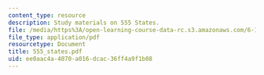 ```yaml
---
content_type: resource
description: Study materials on 555 States.
file: /media/https%3A/open-learning-course-data-rc.s3.amazonaws.com/6-101-introductory-analog-electronics-laboratory-spring-2007/ee0aac4a4070a016dcac36ff4a9f1b08_555_states.pdf
file_type: application/pdf
resourcetype: Document
title: 555_states.pdf
uid: ee0aac4a-4070-a016-dcac-36ff4a9f1b08
---
```

